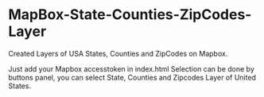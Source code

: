 # MapBox-State-Counties-ZipCodes-Layer
Created Layers of USA States, Counties and ZipCodes on Mapbox.

Just add your Mapbox accesstoken in index.html
Selection can be done by buttons panel, you can select State, Counties and Zipcodes Layer of United States.
